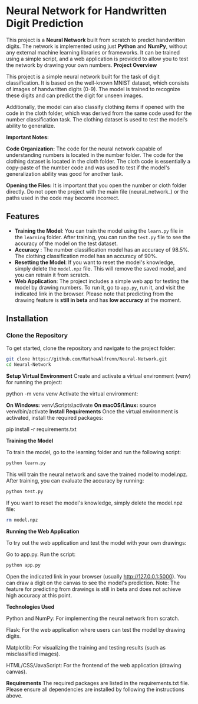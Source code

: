 # Neural Network for Handwritten Digit Prediction

This project is a **Neural Network** built from scratch to predict handwritten digits. The network is implemented using just **Python** and **NumPy**, without any external machine learning libraries or frameworks. It can be trained using a simple script, and a web application is provided to allow you to test the network by drawing your own numbers.
**Project Overview**

This project is a simple neural network built for the task of digit classification. It is based on the well-known MNIST dataset, which consists of images of handwritten digits (0-9). The model is trained to recognize these digits and can predict the digit for unseen images.

Additionally, the model can also classify clothing items if opened with the code in the cloth folder, which was derived from the same code used for the number classification task. The clothing dataset is used to test the model’s ability to generalize.

**Important Notes:**

**Code Organization:**
The code for the neural network capable of understanding numbers is located in the number folder.
The code for the clothing dataset is located in the cloth folder. The cloth code is essentially a copy-paste of the number code and was used to test if the model's generalization ability was good for another task.

**Opening the Files:**
It is important that you open the number or cloth folder directly. Do not open the project with the main file (neural_network_) or the paths used in the code may become incorrect.

## Features

- **Training the Model**: You can train the model using the `learn.py` file in the `learning` folder. After training, you can run the `test.py` file to see the accuracy of the model on the test dataset.
- **Accuracy** :
The number classification model has an accuracy of 98.5%.
The clothing classification model has an accuracy of 90%.
- **Resetting the Model**: If you want to reset the model's knowledge, simply delete the `model.npz` file. This will remove the saved model, and you can retrain it from scratch.
- **Web Application**: The project includes a simple web app for testing the model by drawing numbers. To run it, go to `app.py`, run it, and visit the indicated link in the browser. Please note that predicting from the drawing feature is **still in beta** and has **low accuracy** at the moment.

## Installation

### Clone the Repository
To get started, clone the repository and navigate to the project folder:

```bash
git clone https://github.com/MathewAlfrenn/Neural-Network.git
cd Neural-Network
```

**Setup Virtual Environment**
Create and activate a virtual environment (venv) for running the project:

python -m venv venv
Activate the virtual environment:

**On Windows:**
venv\Scripts\activate
**On macOS/Linux:**
source venv/bin/activate
**Install Requirements**
Once the virtual environment is activated, install the required packages:

pip install -r requirements.txt

**Training the Model**

To train the model, go to the learning folder and run the following script:
```bash
python learn.py
```
This will train the neural network and save the trained model to model.npz. After training, you can evaluate the accuracy by running:
```bash
python test.py
```
If you want to reset the model's knowledge, simply delete the model.npz file:
```bash
rm model.npz
```
**Running the Web Application**

To try out the web application and test the model with your own drawings:

Go to app.py.
Run the script:
```bash
python app.py
```
Open the indicated link in your browser (usually http://127.0.0.1:5000).
You can draw a digit on the canvas to see the model's prediction.
Note: The feature for predicting from drawings is still in beta and does not achieve high accuracy at this point.


**Technologies Used**


Python and NumPy: For implementing the neural network from scratch.

Flask: For the web application where users can test the model by drawing digits.

Matplotlib: For visualizing the training and testing results (such as misclassified images).

HTML/CSS/JavaScript: For the frontend of the web application (drawing canvas).

**Requirements**
The required packages are listed in the requirements.txt file. Please ensure all dependencies are installed by following the instructions above.
